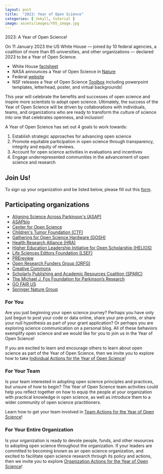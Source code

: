 ```yaml
---
layout: post
title:  "2023: Year of Open Science"
categories: [ Jekyll, tutorial ]
image: assets/images/YOS_image.jpg
---
```

2023: A Year of Open Science!

On 11 January 2023 the US White House — joined by 10 federal agencies, a coalition of more than 85 universities, and other organizations — declared 2023 to be a Year of Open Science. 

- White House [factsheet](https://www.whitehouse.gov/ostp/news-updates/2023/01/11/fact-sheet-biden-harris-administration-announces-new-actions-to-advance-open-and-equitable-research/)
- NASA announces a Year of Open Science in [Nature](https://www.nature.com/articles/d41586-023-00019-y)
- Federal [website](https://open.science.gov/)
- NSF releases a Year of Open Science [Toolbox](https://nsf.widencollective.com/portals/sd9nlyvd/YearofOpenScienceToolkit) including powerpoint templates, letterhead, poster, and virtual backgrounds!

This year will celebrate the benefits and successes of open science and inspire more scientists to adopt open science. Ultimately, the success of the Year of Open Science will be driven by collaborations with individuals, teams, and organizations who are ready to transform the culture of science into one that celebrates openness, and inclusion! 

A Year of Open Science has set out 4 goals to work towards:
1.	Establish strategic approaches for advancing open science
2.	Promote equitable participation in open science through transparency, integrity and equity of reviews.
3.	Account for open science activities in evaluations and incentives
4.	Engage underrepresented communities in the advancement of open science and research

## Join Us! 
To sign up your organization and be listed below, please fill out this [form](https://forms.gle/KPKaejc2WP7dm5XVA).

## Participating organizations
- [Aligning Science Across Parkinson's (ASAP)](https://nasa.github.io/Transform-to-Open-Science-Book/Year_of_Open_Science_Guide/participants/ASAP.html)
- [ASAPbio](https://nasa.github.io/Transform-to-Open-Science-Book/Year_of_Open_Science_Guide/participants/ASAPbio.html)
- [Center for Open Science](https://nasa.github.io/Transform-to-Open-Science-Book/Year_of_Open_Science_Guide/participants/COS.html)
- [Children's Tumor Foundation (CTF)](https://nasa.github.io/Transform-to-Open-Science-Book/Year_of_Open_Science_Guide/participants/CTF.html)
- [Gathering for Open Science Hardware (GOSH)](https://nasa.github.io/Transform-to-Open-Science-Book/Year_of_Open_Science_Guide/participants/GOSH.html)
- [Health Research Alliance (HRA)](https://nasa.github.io/Transform-to-Open-Science-Book/Year_of_Open_Science_Guide/participants/HRA.html)
- [Higher Education Leadership Initiative for Open Scholarship (HELIOS)](https://nasa.github.io/Transform-to-Open-Science-Book/Year_of_Open_Science_Guide/participants/HELIOS.html)
- [Life Sciences Editors Foundation (LSEF)](https://nasa.github.io/Transform-to-Open-Science-Book/Year_of_Open_Science_Guide/participants/LSEF.html)
- [PREreview](https://nasa.github.io/Transform-to-Open-Science-Book/Year_of_Open_Science_Guide/participants/PREreview.html)
- [Open Research Funders Group (ORFG)](https://nasa.github.io/Transform-to-Open-Science-Book/Year_of_Open_Science_Guide/participants/ORFG.html)
- [Creative Commons](https://nasa.github.io/Transform-to-Open-Science-Book/Year_of_Open_Science_Guide/participants/CreativeCommons.html)
- [Scholarly Publishing and Academic Resources Coalition (SPARC)](https://nasa.github.io/Transform-to-Open-Science-Book/Year_of_Open_Science_Guide/participants/SPARC.html)
- [The Michael J. Fox Foundation for Parkinson’s Research](https://nasa.github.io/Transform-to-Open-Science-Book/Year_of_Open_Science_Guide/participants/MJFoxFoundation.html)
- [GO FAIR US](https://nasa.github.io/Transform-to-Open-Science-Book/Year_of_Open_Science_Guide/participants/GOFAIRUS.html)
- [Springer Nature Group](https://nasa.github.io/Transform-to-Open-Science-Book/Year_of_Open_Science_Guide/participants/SpringerNature.html)

### For You
Are you just beginning your open science journey? Perhaps you have only just begun to post your code or data online, share your pre-prints, or share your null hypothesis as part of your grant application? Or perhaps you are exploring science communication on a personal blog. All of these behaviors exemplify open science and we would like for you to join us in the Year of Open Science! 

If you are excited to learn and encourage others to learn about open science as part of the Year of Open Science, then we invite you to explore how to take [Individual Actions for the Year of Open Science](https://nasa.github.io/Transform-to-Open-Science-Book/Open_Science_Cookbook/Your_Open_Science_Journey.html#section-3-open-science-at-work)!

### For Your Team
Is your team interested in adopting open science principles and practices, but unsure of how to begin? The Year of Open Science team activities could help you reflect together on how to equip the people at your organization with practical knowledge in open science, as well as introduce them to a wider community of open science practitioners. 

Learn how to get your team involved in [Team Actions for the Year of Open Science](https://nasa.github.io/Transform-to-Open-Science-Book/Open_Science_Cookbook/Your_Teams_Open_Science_Journey.html#section-1-engage-with-open-science)!

### For Your Entire Organization
Is your organization is ready to devote people, funds, and other resources to adopting open science throughout the organization. If your leaders are committed to becoming known as an open science organization, and excited to facilitate open science research through its policy and actions, then we invite you to explore [Organization Actions for the Year of Open Science](https://nasa.github.io/Transform-to-Open-Science-Book/Open_Science_Cookbook/Your_Organizations_Open_Science_Journey.html)!
